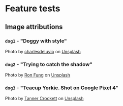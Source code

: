 # Feature tests

## Image attributions

### `dog1` - "Doggy with style"

Photo by <a href="https://unsplash.com/@charlesdeluvio?utm_source=unsplash&utm_medium=referral&utm_content=creditCopyText">charlesdeluvio</a> on <a href="https://unsplash.com/photos/DziZIYOGAHc?utm_source=unsplash&utm_medium=referral&utm_content=creditCopyText">Unsplash</a>

### `dog2` - "Trying to catch the shadow"

Photo by <a href="https://unsplash.com/@oriz?utm_source=unsplash&utm_medium=referral&utm_content=creditCopyText">Ron Fung</a> on <a href="https://unsplash.com/photos/VQJXJ4IaU_o?utm_source=unsplash&utm_medium=referral&utm_content=creditCopyText">Unsplash</a>
  
### `dog3` - "Teacup Yorkie. Shot on Google Pixel 4"

Photo by <a href="https://unsplash.com/@tcrock18?utm_source=unsplash&utm_medium=referral&utm_content=creditCopyText">Tanner Crockett</a> on <a href="https://unsplash.com/photos/9WMoaz8kDrU?utm_source=unsplash&utm_medium=referral&utm_content=creditCopyText">Unsplash</a>
